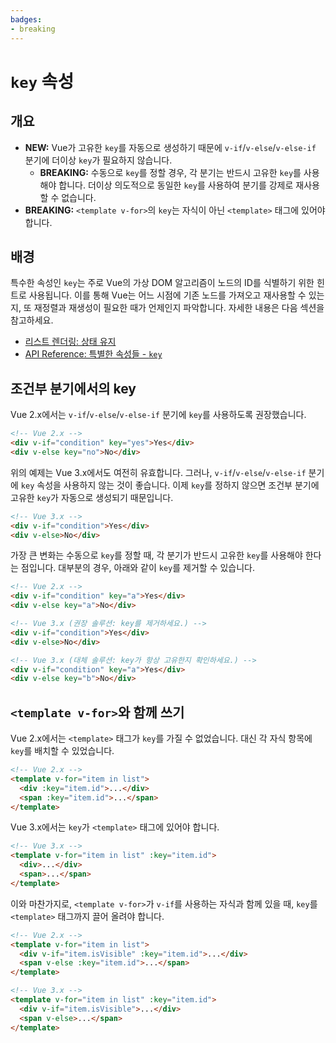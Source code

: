 ```yaml
---
badges:
- breaking
---
```


# `key` 속성 <migrationbadges badges="$frontmatter.badges"></migrationbadges>

## 개요

- **NEW:** Vue가 고유한 `key`를 자동으로 생성하기 때문에 `v-if`/`v-else`/`v-else-if` 분기에 더이상 `key`가 필요하지 않습니다.
    - **BREAKING:** 수동으로 `key`를 정할 경우, 각 분기는 반드시 고유한 `key`를 사용해야 합니다. 더이상 의도적으로 동일한 `key`를 사용하여 분기를 강제로 재사용할 수 없습니다.
- **BREAKING:** `<template v-for>`의 `key`는 자식이 아닌 `<template>` 태그에 있어야 합니다.

## 배경

특수한 속성인 `key`는 주로 Vue의 가상 DOM 알고리즘이 노드의 ID를 식별하기 위한 힌트로 사용됩니다. 이를 통해 Vue는 어느 시점에 기존 노드를 가져오고 재사용할 수 있는지, 또 재정렬과 재생성이 필요한 때가 언제인지 파악합니다. 자세한 내용은 다음 섹션을 참고하세요.

- [리스트 렌더링: 상태 유지](/guide/list.html#maintaining-state)
- [API Reference: 특별한 속성들 - `key`](/api/special-attributes.html#key)

## 조건부 분기에서의 key

Vue 2.x에서는 `v-if`/`v-else`/`v-else-if` 분기에 `key`를 사용하도록 권장했습니다.

```html
<!-- Vue 2.x -->
<div v-if="condition" key="yes">Yes</div>
<div v-else key="no">No</div>
```

위의 예제는 Vue 3.x에서도 여전히 유효합니다. 그러나, `v-if`/`v-else`/`v-else-if` 분기에 `key` 속성을 사용하지 않는 것이 좋습니다. 이제 `key`를 정하지 않으면 조건부 분기에 고유한 `key`가 자동으로 생성되기 때문입니다.

```html
<!-- Vue 3.x -->
<div v-if="condition">Yes</div>
<div v-else>No</div>
```

가장 큰 변화는 수동으로 `key`를 정할 때, 각 분기가 반드시 고유한 `key`를 사용해야 한다는 점입니다. 대부분의 경우, 아래와 같이 `key`를 제거할 수 있습니다.

```html
<!-- Vue 2.x -->
<div v-if="condition" key="a">Yes</div>
<div v-else key="a">No</div>

<!-- Vue 3.x (권장 솔루션: key를 제거하세요.) -->
<div v-if="condition">Yes</div>
<div v-else>No</div>

<!-- Vue 3.x (대체 솔루션: key가 항상 고유한지 확인하세요.) -->
<div v-if="condition" key="a">Yes</div>
<div v-else key="b">No</div>
```

## `<template v-for>`와 함께 쓰기

Vue 2.x에서는 `<template>` 태그가 `key`를 가질 수 없었습니다. 대신 각 자식 항목에 `key`를 배치할 수 있었습니다.

```html
<!-- Vue 2.x -->
<template v-for="item in list">
  <div :key="item.id">...</div>
  <span :key="item.id">...</span>
</template>
```

Vue 3.x에서는 `key`가 `<template>` 태그에 있어야 합니다.

```html
<!-- Vue 3.x -->
<template v-for="item in list" :key="item.id">
  <div>...</div>
  <span>...</span>
</template>
```

이와 마찬가지로, `<template v-for>`가 `v-if`를 사용하는 자식과 함께 있을 때, `key`를 `<template>` 태그까지 끌어 올려야 합니다.

```html
<!-- Vue 2.x -->
<template v-for="item in list">
  <div v-if="item.isVisible" :key="item.id">...</div>
  <span v-else :key="item.id">...</span>
</template>

<!-- Vue 3.x -->
<template v-for="item in list" :key="item.id">
  <div v-if="item.isVisible">...</div>
  <span v-else>...</span>
</template>
```

